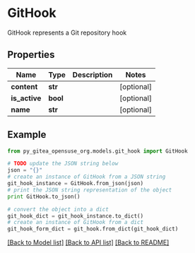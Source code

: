 # GitHook

GitHook represents a Git repository hook

## Properties
Name | Type | Description | Notes
------------ | ------------- | ------------- | -------------
**content** | **str** |  | [optional] 
**is_active** | **bool** |  | [optional] 
**name** | **str** |  | [optional] 

## Example

```python
from py_gitea_opensuse_org.models.git_hook import GitHook

# TODO update the JSON string below
json = "{}"
# create an instance of GitHook from a JSON string
git_hook_instance = GitHook.from_json(json)
# print the JSON string representation of the object
print GitHook.to_json()

# convert the object into a dict
git_hook_dict = git_hook_instance.to_dict()
# create an instance of GitHook from a dict
git_hook_form_dict = git_hook.from_dict(git_hook_dict)
```
[[Back to Model list]](../README.md#documentation-for-models) [[Back to API list]](../README.md#documentation-for-api-endpoints) [[Back to README]](../README.md)


